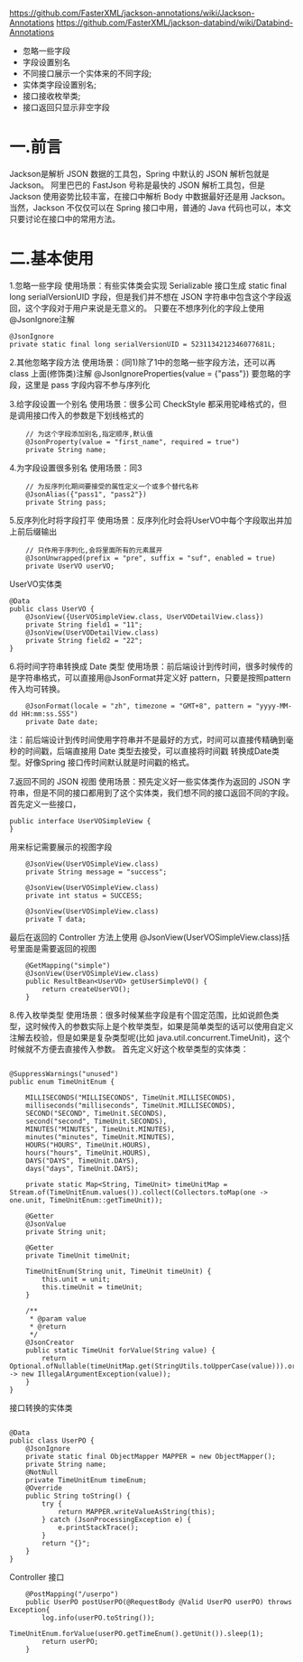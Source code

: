 https://github.com/FasterXML/jackson-annotations/wiki/Jackson-Annotations
https://github.com/FasterXML/jackson-databind/wiki/Databind-Annotations

* 忽略一些字段
* 字段设置别名
* 不同接口展示一个实体来的不同字段;
* 实体类字段设置别名;
* 接口接收枚举类;
* 接口返回只显示非空字段

# 一.前言

Jackson是解析 JSON 数据的工具包，Spring 中默认的 JSON 解析包就是 Jackson。 阿里巴巴的 FastJson 号称是最快的 JSON 解析工具包，但是 Jackson 使用姿势比较丰富，在接口中解析 Body
中数据最好还是用 Jackson。 当然，Jackson 不仅仅可以在 Spring 接口中用，普通的 Java 代码也可以，本文只要讨论在接口中的常用方法。

# 二.基本使用

1.忽略一些字段 使用场景：有些实体类会实现 Serializable 接口生成 static final long serialVersionUID 字段，但是我们并不想在 JSON
字符串中包含这个字段返回，这个字段对于用户来说是无意义的。 只要在不想序列化的字段上使用@JsonIgnore注解

```
@JsonIgnore
private static final long serialVersionUID = 5231134212346077681L; 
```

2.其他忽略字段方法 使用场景：(同1)除了1中的忽略一些字段方法，还可以再 class 上面(修饰类)注解 @JsonIgnoreProperties(value = {"pass"}) 要忽略的字段，这里是 pass
字段内容不参与序列化

3.给字段设置一个别名 使用场景：很多公司 CheckStyle 都采用驼峰格式的，但是调用接口传入的参数是下划线格式的

```
    // 为这个字段添加别名,指定顺序,默认值
    @JsonProperty(value = "first_name", required = true")
    private String name;
```

4.为字段设置很多别名 使用场景：同3

```
    // 为反序列化期间要接受的属性定义一个或多个替代名称
    @JsonAlias({"pass1", "pass2"})
    private String pass;

```

5.反序列化时将字段打平 使用场景：反序列化时会将UserVO中每个字段取出并加上前后缀输出

```
    // 只作用于序列化,会将里面所有的元素展开
    @JsonUnwrapped(prefix = "pre", suffix = "suf", enabled = true)
    private UserVO userVO;
```

UserVO实体类

```
@Data
public class UserVO {
    @JsonView({UserVOSimpleView.class, UserVODetailView.class})
    private String field1 = "11";
    @JsonView(UserVODetailView.class)
    private String field2 = "22";
}
```

6.将时间字符串转换成 Date 类型 使用场景：前后端设计到传时间，很多时候传的是字符串格式，可以直接用@JsonFormat并定义好 pattern，只要是按照pattern传入均可转换。

```
    @JsonFormat(locale = "zh", timezone = "GMT+8", pattern = "yyyy-MM-dd HH:mm:ss.SSS")
    private Date date;
```

注：前后端设计到传时间使用字符串并不是最好的方式，时间可以直接传精确到毫秒的时间戳，后端直接用 Date 类型去接受，可以直接将时间戳 转换成Date类型。好像Spring 接口传时间默认就是时间戳的格式。

7.返回不同的 JSON 视图 使用场景：预先定义好一些实体类作为返回的 JSON 字符串，但是不同的接口都用到了这个实体类，我们想不同的接口返回不同的字段。 首先定义一些接口，

```
public interface UserVOSimpleView {
}
```

用来标记需要展示的视图字段

```
    @JsonView(UserVOSimpleView.class)
    private String message = "success";

    @JsonView(UserVOSimpleView.class)
    private int status = SUCCESS;

    @JsonView(UserVOSimpleView.class)
    private T data;

```

最后在返回的 Controller 方法上使用 @JsonView(UserVOSimpleView.class)括号里面是需要返回的视图

```
    @GetMapping("simple")
    @JsonView(UserVOSimpleView.class)
    public ResultBean<UserVO> getUserSimpleVO() {
        return createUserVO();
    }

```

8.传入枚举类型 使用场景：很多时候某些字段是有个固定范围，比如说颜色类型，这时候传入的参数实际上是个枚举类型，如果是简单类型的话可以使用自定义注解去校验，但是如果是复杂类型呢(比如
java.util.concurrent.TimeUnit)，这个时候就不方便去直接传入参数。 首先定义好这个枚举类型的实体类：

```

@SuppressWarnings("unused")
public enum TimeUnitEnum {

    MILLISECONDS("MILLISECONDS", TimeUnit.MILLISECONDS),
    milliseconds("milliseconds", TimeUnit.MILLISECONDS),
    SECOND("SECOND", TimeUnit.SECONDS),
    second("second", TimeUnit.SECONDS),
    MINUTES("MINUTES", TimeUnit.MINUTES),
    minutes("minutes", TimeUnit.MINUTES),
    HOURS("HOURS", TimeUnit.HOURS),
    hours("hours", TimeUnit.HOURS),
    DAYS("DAYS", TimeUnit.DAYS),
    days("days", TimeUnit.DAYS);

    private static Map<String, TimeUnit> timeUnitMap = Stream.of(TimeUnitEnum.values()).collect(Collectors.toMap(one -> one.unit, TimeUnitEnum::getTimeUnit));

    @Getter
    @JsonValue
    private String unit;

    @Getter
    private TimeUnit timeUnit;

    TimeUnitEnum(String unit, TimeUnit timeUnit) {
        this.unit = unit;
        this.timeUnit = timeUnit;
    }

    /**
     * @param value
     * @return
     */
    @JsonCreator
    public static TimeUnit forValue(String value) {
        return Optional.ofNullable(timeUnitMap.get(StringUtils.toUpperCase(value))).orElseThrow(() -> new IllegalArgumentException(value));
    }
}

```

接口转换的实体类

```

@Data
public class UserPO {
    @JsonIgnore
    private static final ObjectMapper MAPPER = new ObjectMapper();
    private String name;
    @NotNull
    private TimeUnitEnum timeEnum;
    @Override
    public String toString() {
        try {
            return MAPPER.writeValueAsString(this);
        } catch (JsonProcessingException e) {
            e.printStackTrace();
        }
        return "{}";
    }
}

```

Controller 接口

```
    @PostMapping("/userpo")
    public UserPO postUserPO(@RequestBody @Valid UserPO userPO) throws Exception{
        log.info(userPO.toString());
        TimeUnitEnum.forValue(userPO.getTimeEnum().getUnit()).sleep(1);
        return userPO;
    }
```



